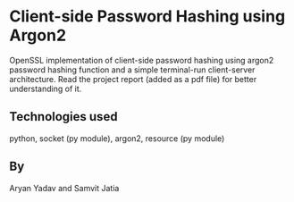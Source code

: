 # Client-side Password Hashing using Argon2
OpenSSL implementation of client-side password hashing using argon2 password hashing function and a simple terminal-run client-server architecture.
Read the project report (added as a pdf file) for better understanding of it.

## Technologies used
python, socket (py module), argon2, resource (py module)

## By
Aryan Yadav and Samvit Jatia
